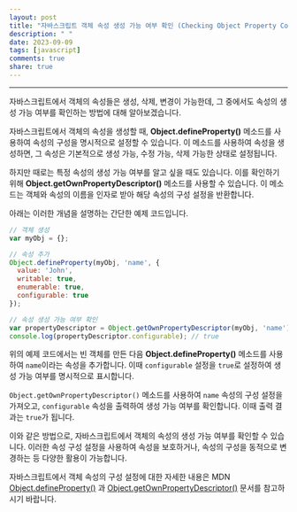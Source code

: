 ```yaml
---
layout: post
title: "자바스크립트 객체 속성 생성 가능 여부 확인 (Checking Object Property Configurability)"
description: " "
date: 2023-09-09
tags: [javascript]
comments: true
share: true
---
```

---
자바스크립트에서 객체의 속성들은 생성, 삭제, 변경이 가능한데, 그 중에서도 속성의 생성 가능 여부를 확인하는 방법에 대해 알아보겠습니다.

자바스크립트에서 객체의 속성을 생성할 때, **Object.defineProperty()** 메소드를 사용하여 속성의 구성을 명시적으로 설정할 수 있습니다. 이 메소드를 사용하여 속성을 생성하면, 그 속성은 기본적으로 생성 가능, 수정 가능, 삭제 가능한 상태로 설정됩니다.

하지만 때로는 특정 속성의 생성 가능 여부를 알고 싶을 때도 있습니다. 이를 확인하기 위해 **Object.getOwnPropertyDescriptor()** 메소드를 사용할 수 있습니다. 이 메소드는 객체와 속성의 이름을 인자로 받아 해당 속성의 구성 설정을 반환합니다.

아래는 이러한 개념을 설명하는 간단한 예제 코드입니다.

```javascript
// 객체 생성
var myObj = {};

// 속성 추가
Object.defineProperty(myObj, 'name', {
  value: 'John',
  writable: true,
  enumerable: true,
  configurable: true
});

// 속성 생성 가능 여부 확인
var propertyDescriptor = Object.getOwnPropertyDescriptor(myObj, 'name');
console.log(propertyDescriptor.configurable); // true
```

위의 예제 코드에서는 빈 객체를 만든 다음 **Object.defineProperty()** 메소드를 사용하여 `name`이라는 속성을 추가합니다. 이때 `configurable` 설정을 `true`로 설정하여 생성 가능 여부를 명시적으로 표시합니다.

`Object.getOwnPropertyDescriptor()` 메소드를 사용하여 `name` 속성의 구성 설정을 가져오고, `configurable` 속성을 출력하여 생성 가능 여부를 확인합니다. 이때 출력 결과는 `true`가 됩니다.

이와 같은 방법으로, 자바스크립트에서 객체의 속성의 생성 가능 여부를 확인할 수 있습니다. 이러한 속성 구성 설정을 사용하여 속성을 보호하거나, 속성의 구성을 동적으로 변경하는 등 다양한 활용이 가능합니다.

자바스크립트에서 객체 속성의 구성 설정에 대한 자세한 내용은 MDN [Object.defineProperty()](https://developer.mozilla.org/en-US/docs/Web/JavaScript/Reference/Global_Objects/Object/defineProperty) 과 [Object.getOwnPropertyDescriptor()](https://developer.mozilla.org/en-US/docs/Web/JavaScript/Reference/Global_Objects/Object/getOwnPropertyDescriptor) 문서를 참고하시기 바랍니다.